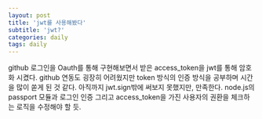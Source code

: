 ```yaml
---
layout: post
title: 'jwt를 사용해봤다'
subtitle: 'jwt?'
categories: daily
tags: daily
---
```


github 로그인을 Oauth를 통해 구현해보면서 받은 access_token을 jwt를 통해 암호화 시켰다. github 연동도 굉장히 어려웠지만 token 방식의 인증 방식을 공부하며 시간을 많이 쏟게 된 것 같다. 아직까지 jwt.sign밖에 써보지 못했지만, 만족한다. node.js의 passport 모듈과 로그인 인증 그리고 access_token을 가진 사용자의 권환을 체크하는 로직을 수정해야 할 듯.

